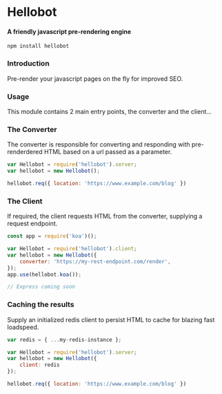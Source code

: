 # Hellobot
#### A friendly javascript pre-rendering engine

```npm install hellobot```

### Introduction

Pre-render your javascript pages on the fly for improved SEO.

### Usage

This module contains 2 main entry points, the converter and the client...

### The Converter

The converter is responsible for converting and responding with pre-renderdered HTML based on a url passed as a parameter.

```javascript
var Hellobot = require('hellobot').server;
var hellobot = new Hellobot();

hellobot.req({ location: 'https://www.example.com/blog' })
```

### The Client

If required, the client requests HTML from the converter, supplying a request endpoint.

```javascript
const app = require('koa')();

var Hellobot = require('hellobot').client;
var hellobot = new Hellobot({ 
	converter: 'https://my-rest-endpoint.com/render',
});
app.use(hellobot.koa());

// Express coming soon
```

### Caching the results

Supply an initialized redis client to persist HTML to cache for blazing fast loadspeed.

```javascript
var redis = { ...my-redis-instance };

var Hellobot = require('hellobot').server;
var hellobot = new Hellobot({ 
	client: redis 
});

hellobot.req({ location: 'https://www.example.com/blog' })
```